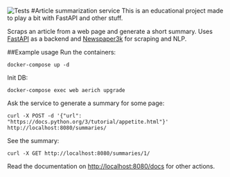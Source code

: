 ![Tests](https://github.com/aevtikheev/text-summary/workflows/Test/badge.svg?branch=master)
#Article summarization service
This is an educational project made to play a bit with FastAPI and other stuff.

Scraps an article from a web page and generate a short summary. Uses [FastAPI](https://fastapi.tiangolo.com/) as a backend and [Newspaper3k](https://newspaper.readthedocs.io/en/latest/) for scraping and NLP.

##Example usage
Run the containers:
```shell
docker-compose up -d 
```
Init DB:
```shell
docker-compose exec web aerich upgrade
```
Ask the service to generate a summary for some page:
```shell
curl -X POST -d '{"url": "https://docs.python.org/3/tutorial/appetite.html"}' http://localhost:8080/summaries/
```
See the summary:
```shell
curl -X GET http://localhost:8080/summaries/1/
```
Read the documentation on [http://localhost:8080/docs](http://localhost:8080/docs) for other actions.